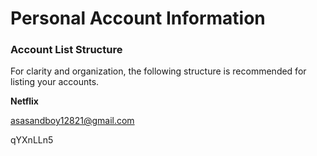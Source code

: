 # Personal Account Information

### **Account List Structure**

For clarity and organization, the following structure is recommended for listing your accounts.

**Netflix**

asasandboy12821@gmail.com

qYXnLLn5
